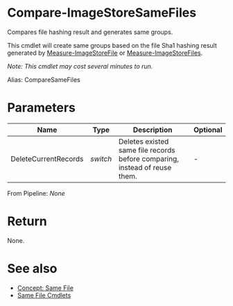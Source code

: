 # Compare-ImageStoreSameFiles
Compares file hashing result and generates same groups.

This cmdlet will create same groups based on the file Sha1 hashing result generated by [Measure-ImageStoreFile](../File/MeasureFile.md) or [Measure-ImageStoreFiles](../File/MeasureFiles.md).

*Note: This cmdlet may cost several minutes to run.*

Alias: CompareSameFiles

# Parameters
|Name|Type|Description|Optional|
|---|---|---|---|
|DeleteCurrentRecords|*switch*|Deletes existed same file records before comparing, instead of reuse them.|-|

From Pipeline: *None*

# Return
None.

# See also
  * [Concept: Same File](../../concept/SameFile.md)
  * [Same File Cmdlets](../cmdlets.md#same-file)